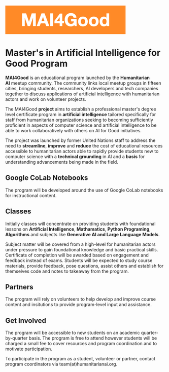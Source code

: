 ![MAI4Good](https://github.com/MAI4Good/program/blob/main/media/MAI4Good.png)

# Master's in Artificial Intelligence for Good Program

**MAI4Good** is an educational program launched by the **Humanitarian AI** meetup community. The community links local meetup groups in fifteen cities, bringing students, researchers, AI developers and tech companies together to discuss applications of artificial intelligence with humanitarian actors and work on volunteer projects.

The MAI4Good **project** aims to establish a professional master's degree level certificate program in **artificial intelligence** tailored specifically for staff from humanitarian organizations seeking to becoming sufficiently proficient in aspects of computer science and artificial intelligence to be able to work collaboratively with others on AI for Good initiatives.

The project was launched by former United Nations staff to address the need to **streamline**, **improve** and **reduce** the cost of educational resources accessible to humanitarian actors able to rapidly provide students new to computer science with a **technical grounding** in AI and a **basis** for understanding advancements being made in the field.

## Google CoLab Notebooks

The program will be developed around the use of Google CoLab notebooks for instructional content.

## Classes

Initially classes will concentrate on providing students with foundational lessons on **Artificial Intelligence**, **Mathamatics**, **Python Programing**, **Algorithms** and subjects like **Generative AI and Large Language Models**.

Subject matter will be covered from a high-level for humanitarian actors under pressure to gain foundational knowledge and basic practical skills. Certificats of completion will be awarded based on engagement and feedback instead of exams. Students will be expected to study course materials, provide feedback, pose questions, assist others and establish for themselves code and notes to takeaway from the program.

## Partners

The program will rely on volunteers to help develop and improve course content and insitutions to provide program-level input and assistance.

## Get Involved

The program will be accessible to new students on an academic quarter-by-quarter basis. The program is free to attend however students will be charged a small fee to cover resources and program coordination and to motivate participation.

To participate in the program as a student, volunteer or partner, contact program coordinators via team(at)humanitarianai.org.
